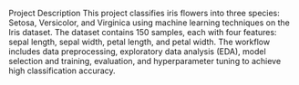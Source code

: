 Project Description
This project classifies iris flowers into three species: Setosa, Versicolor, and Virginica using machine learning techniques on the Iris dataset. The dataset contains 150 samples, each with four features: sepal length, sepal width, petal length, and petal width. The workflow includes data preprocessing, exploratory data analysis (EDA), model selection and training, evaluation, and hyperparameter tuning to achieve high classification accuracy.
